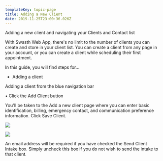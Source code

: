 ```yaml
---
templateKey: topic-page
title: Adding a New Client
date: 2019-11-25T23:00:36.026Z
---
```

Adding a new client and navigating your Clients and Contact list

With Swasth Web App, there's no limit to the number of clients you can create and store in your client list. You can create a client from any page in your account, or you can create a client while scheduling their first appointment. 

In this guide, you will find steps for...

* Adding a client

Adding a client from the blue navigation bar

•	Click the Add Client button

You'll be taken to the Add a new client page where you can enter basic identification, billing, emergency contact, and communication preference information. Click Save Client. 

![](/img/selecting-an-existing-client.png)

![](/img/adding-a-new-client.png)

<div class="custom-tip-box-text"> An email address will be required if you have checked the Send Client Intake box. Simply uncheck this box if you do not wish to send the intake to that client. </div>
